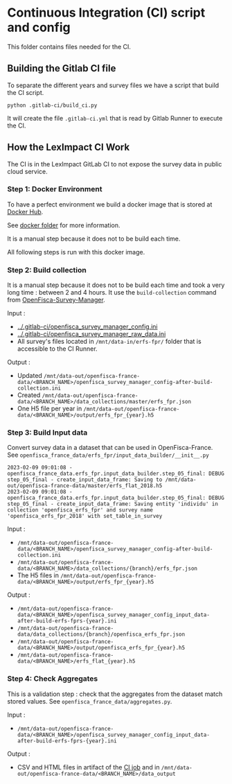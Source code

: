 # Continuous Integration (CI) script and config

This folder contains files needed for the CI.

## Building the Gitlab CI file

To separate the different years and survey files we have a script that build the CI script.

```
python .gitlab-ci/build_ci.py
```

It will create the file `.gitlab-ci.yml` that is read by Gitlab Runner to execute the CI.

## How the LexImpact CI Work

The CI is in the LexImpact GitLab CI to not expose the survey data in public cloud service.

### Step 1: Docker Environment

To have a perfect environment we build a docker image that is stored at [Docker Hub](https://hub.docker.com/r/leximpact/openfisca-france-data).

See [docker folder](../docker) for more information.

It is a manual step because it does not to be build each time.

All following steps is run with this docker image.

### Step 2: Build collection

It is a manual step because it does not to be build each time and took a very long time : between 2 and 4 hours. It use the `build-collection` command from [OpenFisca-Survey-Manager](https://github.com/openfisca/openfisca-survey-manager).

Input :
- [../.gitlab-ci/openfisca_survey_manager_config.ini](.gitlab-ci/openfisca_survey_manager_config.ini)
- [../.gitlab-ci/openfisca_survey_manager_raw_data.ini](.gitlab-ci/openfisca_survey_manager_raw_data.ini)
- All survey's files located in `/mnt/data-in/erfs-fpr/` folder that is accessible to the CI Runner.

Output :
- Updated `/mnt/data-out/openfisca-france-data/<BRANCH_NAME>/openfisca_survey_manager_config-after-build-collection.ini`
- Created `/mnt/data-out/openfisca-france-data/<BRANCH_NAME>/data_collections/master/erfs_fpr.json`
- One H5 file per year in `/mnt/data-out/openfisca-france-data/<BRANCH_NAME>/output/erfs_fpr_{year}.h5`

### Step 3: Build Input data

Convert survey data in a dataset that can be used in OpenFisca-France. See `openfisca_france_data/erfs_fpr/input_data_builder/__init__.py`

```
2023-02-09 09:01:08 - openfisca_france_data.erfs_fpr.input_data_builder.step_05_final: DEBUG step_05_final - create_input_data_frame: Saving to /mnt/data-out/openfisca-france-data/master/erfs_flat_2018.h5
2023-02-09 09:01:08 - openfisca_france_data.erfs_fpr.input_data_builder.step_05_final: DEBUG step_05_final - create_input_data_frame: Saving entity 'individu' in collection 'openfisca_erfs_fpr' and survey name 'openfisca_erfs_fpr_2018' with set_table_in_survey
```

Input :
- `/mnt/data-out/openfisca-france-data/<BRANCH_NAME>/openfisca_survey_manager_config-after-build-collection.ini`
- `/mnt/data-out/openfisca-france-data/<BRANCH_NAME>/data_collections/{branch}/erfs_fpr.json`
- The H5 files in `/mnt/data-out/openfisca-france-data/<BRANCH_NAME>/output/erfs_fpr_{year}.h5`


Output :
- `/mnt/data-out/openfisca-france-data/<BRANCH_NAME>/openfisca_survey_manager_config_input_data-after-build-erfs-fprs-{year}.ini`
- `/mnt/data-out/openfisca-france-data/data_collections/{branch}/openfisca_erfs_fpr.json`
- `/mnt/data-out/openfisca-france-data/<BRANCH_NAME>/output/openfisca_erfs_fpr_{year}.h5`
- `/mnt/data-out/openfisca-france-data/<BRANCH_NAME>/erfs_flat_{year}.h5`

### Step 4: Check Aggregates

This is a validation step : check that the aggregates from the dataset match stored values. See `openfisca_france_data/aggregates.py`.

Input :
- `/mnt/data-out/openfisca-france-data/<BRANCH_NAME>/openfisca_survey_manager_config_input_data-after-build-erfs-fprs-{year}.ini`

Output :
 - CSV and HTML files in artifact of the [CI job](https://git.leximpact.dev/benjello/openfisca-france-data/-/jobs) and in `/mnt/data-out/openfisca-france-data/<BRANCH_NAME>/data_output`

